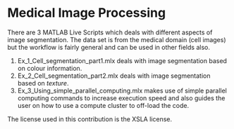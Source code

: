 # Medical Image Processing 

There are 3 MATLAB Live Scripts which deals with different aspects of image segmentation. The data set is from the medical domain (cell images) but the workflow is fairly general and can be used in other fields also.
 
1. Ex\_1\_Cell\_segmentation\_part1.mlx deals with image segmentation based on colour information.
2. Ex\_2\_Cell\_segmentation\_part2.mlx deals with image segmentation based on *texture*.
3. Ex\_3\_Using\_simple\_parallel\_computing.mlx makes use of simple parallel computing commands to increase execution speed and also guides the user on how to use a compute cluster to off-load the code.

The license used in this contribution is the XSLA license.
